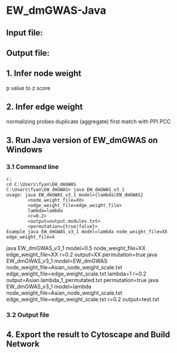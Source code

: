 # EW_dmGWAS-Java
## Input file:
## Output file:
## 
## 1. Infer node weight
p value to z score
## 2. Infer edge weight
normalizing probes
duplicate (aggregate)
first match with PPI
PCC

## 3. Run Java version of EW_dmGWAS on Windows
### 3.1 Command line
```
c:
cd C:\Users\fyan\EW_dmGWAS
C:\Users\fyan\EW_dmGWAS> java EW_dmGWAS_v3_1
usage: java EW_dmGWAS_v3_1 model={lambda|EW_dmGWAS}
        <node_weight_file=XX>
        <edge_weight_file=edge_weight_file>
        lambda=lambda
        <r=0.2>
        <output=output.modules.txt>
        <permutation={true|false}>
Example java EW_dmGWAS_v3_1 model=lambda node_weight_file=XX edge_weight_file=X
```
java EW_dmGWAS_v3_1  model=0.5 node_weight_file=XX edge_weight_file=XX r=0.2 output=XX  permutation=true
java EW_dmGWAS_v3_1  model=EW_dmGWAS node_weight_file=Asian_node_weight_scale.txt edge_weight_file=edge_weight_scale.txt lambda=1 r=0.2 output=Asian.lambda_1_permutated.txt permutation=true
java EW_dmGWAS_v3_1  model=lambda node_weight_file=Asian_node_weight_scale.txt edge_weight_file=edge_weight_scale.txt r=0.2 output=test.txt 
### 3.2 Output file
## 4. Export the result to Cytoscape and Build Network

